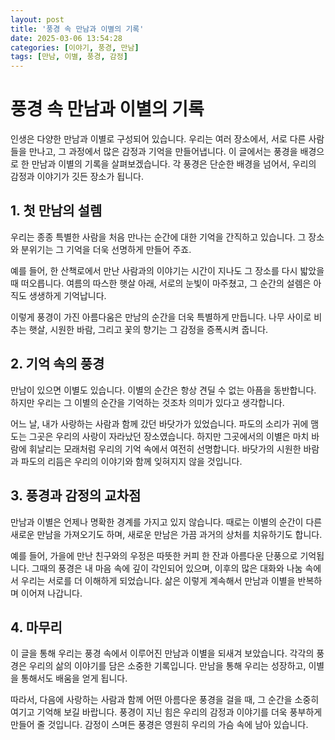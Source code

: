 ```yaml
---
layout: post
title: '풍경 속 만남과 이별의 기록'
date: 2025-03-06 13:54:28
categories: [이야기, 풍경, 만남]
tags: [만남, 이별, 풍경, 감정]
---
```


# 풍경 속 만남과 이별의 기록

인생은 다양한 만남과 이별로 구성되어 있습니다. 우리는 여러 장소에서, 서로 다른 사람들을 만나고, 그 과정에서 많은 감정과 기억을 만들어냅니다. 이 글에서는 풍경을 배경으로 한 만남과 이별의 기록을 살펴보겠습니다. 각 풍경은 단순한 배경을 넘어서, 우리의 감정과 이야기가 깃든 장소가 됩니다.

## 1. 첫 만남의 설렘 

우리는 종종 특별한 사람을 처음 만나는 순간에 대한 기억을 간직하고 있습니다. 그 장소와 분위기는 그 기억을 더욱 선명하게 만들어 주죠. 

예를 들어, 한 산책로에서 만난 사람과의 이야기는 시간이 지나도 그 장소를 다시 밟았을 때 떠오릅니다. 여름의 따스한 햇살 아래, 서로의 눈빛이 마주쳤고, 그 순간의 설렘은 아직도 생생하게 기억납니다. 

이렇게 풍경이 가진 아름다움은 만남의 순간을 더욱 특별하게 만듭니다. 나무 사이로 비추는 햇살, 시원한 바람, 그리고 꽃의 향기는 그 감정을 증폭시켜 줍니다.

## 2. 기억 속의 풍경 

만남이 있으면 이별도 있습니다. 이별의 순간은 항상 견딜 수 없는 아픔을 동반합니다. 하지만 우리는 그 이별의 순간을 기억하는 것조차 의미가 있다고 생각합니다.

어느 날, 내가 사랑하는 사람과 함께 갔던 바닷가가 있었습니다. 파도의 소리가 귀에 맴도는 그곳은 우리의 사랑이 자라났던 장소였습니다. 하지만 그곳에서의 이별은 마치 바람에 휘날리는 모래처럼 우리의 기억 속에서 여전히 선명합니다. 바닷가의 시원한 바람과 파도의 리듬은 우리의 이야기와 함께 잊혀지지 않을 것입니다.

## 3. 풍경과 감정의 교차점 

만남과 이별은 언제나 명확한 경계를 가지고 있지 않습니다. 때로는 이별의 순간이 다른 새로운 만남을 가져오기도 하며, 새로운 만남은 가끔 과거의 상처를 치유하기도 합니다. 

예를 들어, 가을에 만난 친구와의 우정은 따뜻한 커피 한 잔과 아름다운 단풍으로 기억됩니다. 그때의 풍경은 내 마음 속에 깊이 각인되어 있으며, 이후의 많은 대화와 나눔 속에서 우리는 서로를 더 이해하게 되었습니다. 삶은 이렇게 계속해서 만남과 이별을 반복하며 이어져 나갑니다.

## 4. 마무리 

이 글을 통해 우리는 풍경 속에서 이루어진 만남과 이별을 되새겨 보았습니다. 각각의 풍경은 우리의 삶의 이야기를 담은 소중한 기록입니다. 만남을 통해 우리는 성장하고, 이별을 통해서도 배움을 얻게 됩니다. 

따라서, 다음에 사랑하는 사람과 함께 어떤 아름다운 풍경을 걸을 때, 그 순간을 소중히 여기고 기억해 보길 바랍니다. 풍경이 지닌 힘은 우리의 감정과 이야기를 더욱 풍부하게 만들어 줄 것입니다. 감정이 스며든 풍경은 영원히 우리의 가슴 속에 남아 있습니다.